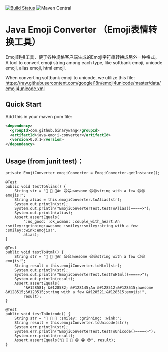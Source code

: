
[![Build Status](https://travis-ci.org/binarywang/java-emoji-converter.svg?branch=master)](https://travis-ci.org/binarywang/java-emoji-converter)
![Maven Central](https://img.shields.io/maven-central/v/com.github.binarywang/java-emoji-converter.svg)

# Java Emoji Converter （Emoji表情转换工具）

Emoji转换工具，便于各种规格客户端生成的Emoji字符串转换成另外一种格式。
A tool to convert emoji string among each type,  like softbank emoji, unicode emoji, alias emoji, html emoji.

When converting softbank emoji to unicode, we utilize this file:
https://raw.githubusercontent.com/googlei18n/emoji4unicode/master/data/emoji4unicode.xml

## Quick Start

Add this in your maven pom file:

```xml
<dependency>
  <groupId>com.github.binarywang</groupId>
  <artifactId>java-emoji-converter</artifactId>
  <version>0.0.1</version>
</dependency>
```

## Usage (from junit test)：

    private EmojiConverter emojiConverter = EmojiConverter.getInstance();

    @Test
    public void testToAlias() {
        String str = "  An 😃😀awesome 😃😃string with a few 😃😉emojis!";
        String alias = this.emojiConverter.toAlias(str);
        System.out.println(str);
        System.out.println("EmojiConverterTest.testToAlias()=====>");
        System.out.println(alias);
        Assert.assertEquals(
            ":no_good: :ok_woman: :couple_with_heart:An :smiley::grinning:awesome :smiley::smiley:string with a few :smiley::wink:emojis!",
            alias);
    }

    @Test
    public void testToHtml() {
        String str = "  An 😀😃awesome 😃😃string with a few 😉😃emojis!";
        String result = this.emojiConverter.toHtml(str);
        System.out.println(str);
        System.out.println("EmojiConverterTest.testToHtml()=====>");
        System.out.println(result);
        Assert.assertEquals(
            "&#128581; &#128582; &#128145;An &#128512;&#128515;awesome &#128515;&#128515;string with a few &#128521;&#128515;emojis!",
            result);
    }

    @Test
    public void testToUnicode() {
        String str = "   :smiley: :grinning: :wink:";
        String result = this.emojiConverter.toUnicode(str);
        System.err.println(str);
        System.err.println("EmojiConverterTest.testToUnicode()=====>");
        System.err.println(result);
        Assert.assertEquals("🙅 🙆 💑 😃 😀 😉", result);
    }
